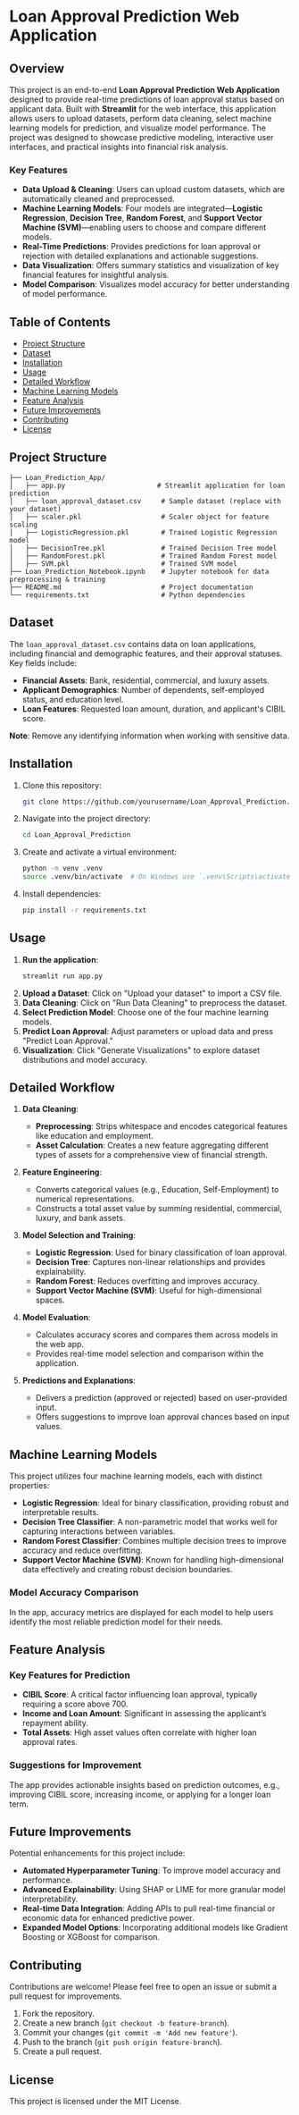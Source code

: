 # Loan Approval Prediction Web Application

## Overview
This project is an end-to-end **Loan Approval Prediction Web Application** designed to provide real-time predictions of loan approval status based on applicant data. Built with **Streamlit** for the web interface, this application allows users to upload datasets, perform data cleaning, select machine learning models for prediction, and visualize model performance. The project was designed to showcase predictive modeling, interactive user interfaces, and practical insights into financial risk analysis.

### Key Features
- **Data Upload & Cleaning**: Users can upload custom datasets, which are automatically cleaned and preprocessed.
- **Machine Learning Models**: Four models are integrated—**Logistic Regression**, **Decision Tree**, **Random Forest**, and **Support Vector Machine (SVM)**—enabling users to choose and compare different models.
- **Real-Time Predictions**: Provides predictions for loan approval or rejection with detailed explanations and actionable suggestions.
- **Data Visualization**: Offers summary statistics and visualization of key financial features for insightful analysis.
- **Model Comparison**: Visualizes model accuracy for better understanding of model performance.

## Table of Contents
- [Project Structure](#project-structure)
- [Dataset](#dataset)
- [Installation](#installation)
- [Usage](#usage)
- [Detailed Workflow](#detailed-workflow)
- [Machine Learning Models](#machine-learning-models)
- [Feature Analysis](#feature-analysis)
- [Future Improvements](#future-improvements)
- [Contributing](#contributing)
- [License](#license)

## Project Structure
```plaintext
├── Loan_Prediction_App/
│   ├── app.py                       # Streamlit application for loan prediction
│   ├── loan_approval_dataset.csv     # Sample dataset (replace with your dataset)
│   ├── scaler.pkl                    # Scaler object for feature scaling
│   ├── LogisticRegression.pkl        # Trained Logistic Regression model
│   ├── DecisionTree.pkl              # Trained Decision Tree model
│   ├── RandomForest.pkl              # Trained Random Forest model
│   ├── SVM.pkl                       # Trained SVM model
├── Loan_Prediction_Notebook.ipynb    # Jupyter notebook for data preprocessing & training
├── README.md                         # Project documentation
└── requirements.txt                  # Python dependencies
```

## Dataset
The `loan_approval_dataset.csv` contains data on loan applications, including financial and demographic features, and their approval statuses. Key fields include:
- **Financial Assets**: Bank, residential, commercial, and luxury assets.
- **Applicant Demographics**: Number of dependents, self-employed status, and education level.
- **Loan Features**: Requested loan amount, duration, and applicant's CIBIL score.

**Note**: Remove any identifying information when working with sensitive data.

## Installation
1. Clone this repository:
   ```bash
   git clone https://github.com/yourusername/Loan_Approval_Prediction.git
   ```
2. Navigate into the project directory:
   ```bash
   cd Loan_Approval_Prediction
   ```
3. Create and activate a virtual environment:
   ```bash
   python -m venv .venv
   source .venv/bin/activate  # On Windows use `.venv\Scripts\activate`
   ```
4. Install dependencies:
   ```bash
   pip install -r requirements.txt
   ```

## Usage
1. **Run the application**:
   ```bash
   streamlit run app.py
   ```
2. **Upload a Dataset**: Click on "Upload your dataset" to import a CSV file.
3. **Data Cleaning**: Click on "Run Data Cleaning" to preprocess the dataset.
4. **Select Prediction Model**: Choose one of the four machine learning models.
5. **Predict Loan Approval**: Adjust parameters or upload data and press "Predict Loan Approval."
6. **Visualization**: Click "Generate Visualizations" to explore dataset distributions and model accuracy.

## Detailed Workflow
1. **Data Cleaning**:
   - **Preprocessing**: Strips whitespace and encodes categorical features like education and employment.
   - **Asset Calculation**: Creates a new feature aggregating different types of assets for a comprehensive view of financial strength.

2. **Feature Engineering**:
   - Converts categorical values (e.g., Education, Self-Employment) to numerical representations.
   - Constructs a total asset value by summing residential, commercial, luxury, and bank assets.

3. **Model Selection and Training**:
   - **Logistic Regression**: Used for binary classification of loan approval.
   - **Decision Tree**: Captures non-linear relationships and provides explainability.
   - **Random Forest**: Reduces overfitting and improves accuracy.
   - **Support Vector Machine (SVM)**: Useful for high-dimensional spaces.

4. **Model Evaluation**:
   - Calculates accuracy scores and compares them across models in the web app.
   - Provides real-time model selection and comparison within the application.

5. **Predictions and Explanations**:
   - Delivers a prediction (approved or rejected) based on user-provided input.
   - Offers suggestions to improve loan approval chances based on input values.

## Machine Learning Models
This project utilizes four machine learning models, each with distinct properties:
- **Logistic Regression**: Ideal for binary classification, providing robust and interpretable results.
- **Decision Tree Classifier**: A non-parametric model that works well for capturing interactions between variables.
- **Random Forest Classifier**: Combines multiple decision trees to improve accuracy and reduce overfitting.
- **Support Vector Machine (SVM)**: Known for handling high-dimensional data effectively and creating robust decision boundaries.

### Model Accuracy Comparison
In the app, accuracy metrics are displayed for each model to help users identify the most reliable prediction model for their needs.

## Feature Analysis
### Key Features for Prediction
- **CIBIL Score**: A critical factor influencing loan approval, typically requiring a score above 700.
- **Income and Loan Amount**: Significant in assessing the applicant’s repayment ability.
- **Total Assets**: High asset values often correlate with higher loan approval rates.

### Suggestions for Improvement
The app provides actionable insights based on prediction outcomes, e.g., improving CIBIL score, increasing income, or applying for a longer loan term.

## Future Improvements
Potential enhancements for this project include:
- **Automated Hyperparameter Tuning**: To improve model accuracy and performance.
- **Advanced Explainability**: Using SHAP or LIME for more granular model interpretability.
- **Real-time Data Integration**: Adding APIs to pull real-time financial or economic data for enhanced predictive power.
- **Expanded Model Options**: Incorporating additional models like Gradient Boosting or XGBoost for comparison.

## Contributing
Contributions are welcome! Please feel free to open an issue or submit a pull request for improvements.

1. Fork the repository.
2. Create a new branch (`git checkout -b feature-branch`).
3. Commit your changes (`git commit -m 'Add new feature'`).
4. Push to the branch (`git push origin feature-branch`).
5. Create a pull request.

## License
This project is licensed under the MIT License.
